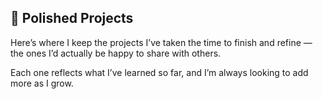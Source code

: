 ## 🌟 Polished Projects

Here’s where I keep the projects I’ve taken the time to finish and refine — the ones I’d actually be happy to share with others.

Each one reflects what I’ve learned so far, and I’m always looking to add more as I grow.  
